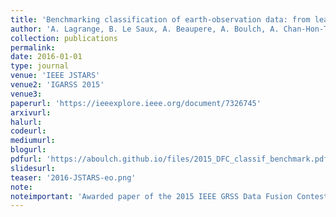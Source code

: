 ```yaml
---
title: 'Benchmarking classification of earth-observation data: from learning explicit features to convolutional networks'
author: 'A. Lagrange, B. Le Saux, A. Beaupere, A. Boulch, A. Chan-Hon-Tong, S. Herbin, H. Randrianarivo and M. Ferecatu'
collection: publications
permalink:
date: 2016-01-01
type: journal
venue: 'IEEE JSTARS'
venue2: 'IGARSS 2015'
venue3:
paperurl: 'https://ieeexplore.ieee.org/document/7326745'
arxivurl: 
halurl: 
codeurl: 
mediumurl: 
blogurl: 
pdfurl: 'https://aboulch.github.io/files/2015_DFC_classif_benchmark.pdf'
slidesurl: 
teaser: '2016-JSTARS-eo.png'
note:
noteimportant: 'Awarded paper of the 2015 IEEE GRSS Data Fusion Contest'
---
```

